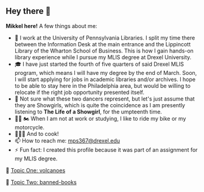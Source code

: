 ## Hey there 👋
**Mikkel here!**
A few things about me:
- 🔭 I work at the University of Pennsylvania Libraries. I split my time there between the Information Desk at the main entrance and the Lippincott Library of the Wharton School of Business. This is how I gain hands-on library experience while I pursue my MLIS degree at Drexel University. 
- 🎓 I have just started the fourth of five quarters of said Drexel MLIS program, which means I will have my degree by the end of March. Soon, I will start applying for jobs in academic libraries and/or archives. I hope to be able to stay here in the Philadelphia area, but would be willing to relocate if the right job opportunity presented itself. 
- 👯 Not sure what these two dancers represent, but let's just assume that they are Showgirls, which is quite the coincidence as I am presently listening to **The Life of a Showgirl**, for the umpteenth time.
- 🚵‍♂️ 🏍️ When I am not at work or studying, I like to ride my bike or my motorcycle.
- 👨🏻‍🍳 And to cook!
- 📫 How to reach me: <mps367@drexel.edu>
- ⚡ Fun fact: I created this profile because it was part of an assignment for my MLIS degree.

🔗 [Topic One: volcanoes](https://github.com/topics/volcanoes)

🔗 [Topic Two: banned-books](https://github.com/topics/banned-books)
